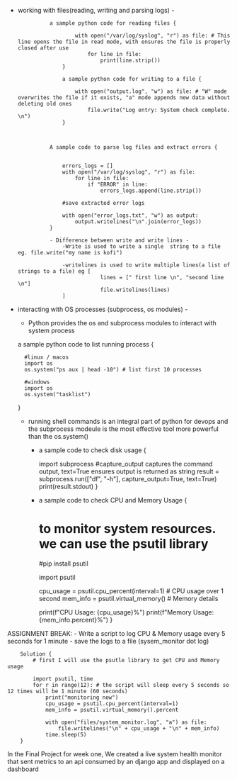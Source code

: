 - working with files(reading, writing and parsing logs) -

                a sample python code for reading files {

                        with open("/var/log/syslog", "r") as file: # This line opens the file in read mode, with ensures the file is properly closed after use
                            for line in file:
                                print(line.strip())
                    }

                    a sample python code for writing to a file {

                        with open("output.log", "w") as file: # "W" mode overwrites the file if it exists, "a" mode appends new data without deleting old ones
                            file.write("Log entry: System check complete. \n")
                    }



                A sample code to parse log files and extract errors {


                    errors_logs = []
                    with open("/var/log/syslog", "r") as file:
                        for line in file:
                            if "ERROR" in line:
                                errors_logs.append(line.strip())

                    #save extracted error logs

                    with open("error_logs.txt", "w") as output:
                        output.writelines("\n".join(error_logs))
                }

                - Difference between write and write lines -
                    -Write is used to write a single  string to a file eg. file.write("my name is kofi")
                    
                    -writelines is used to write multiple lines(a list of strings to a file) eg [
                                lines = [" first line \n", "second line \n"]
                                file.writelines(lines)
                    ]



- interacting with OS processes (subprocess, os modules) -
    - Python provides the os and subprocess modules to interact with system process

    a sample python code to list running process {

        #linux / macos
        import os
        os.system("ps aux | head -10") # list first 10 processes

        #windows
        import os
        os.system("tasklist")
    }
     
    - running shell commands is an integral part of python for devops
        and the subprocess modeule is the most effective tool more powerful than
        the os.system()

        - a sample code to check disk usage {

            import subprocess 
            #capture_output captures the command output, text=True ensures output is returned as string
            result = subprocess.run(["df", "-h"], capture_output=True, text=True)
            print(result.stdout)
        }

        - a sample code to check CPU and Memory Usage {
            # to monitor system resources. we can use the psutil library
            #pip install psutil 

            import psutil

            cpu_usage = psutil.cpu_percent(interval=1) # CPU usage over 1 second
            mem_info = psutil.virtual_memory() # Memory details

            print(f"CPU Usage: {cpu_usage}%")
            print(f"Memory Usage: {mem_info.percent}%")
        }

ASSIGNMENT BREAK:
        - Write a script to log CPU & Memory usage every 5 seconds for 1 minute
        - save the logs to a file (sysem_monitor dot log)

        Solution {
            # first I will use the psutle library to get CPU and Memory usage 

            import psutil, time
            for r in range(12): # the script will sleep every 5 seconds so 12 times will be 1 minute (60 seconds)
                print("monitoring now")
                cpu_usage = psutil.cpu_percent(interval=1)
                mem_info = psutil.virtual_memory().percent

                with open("files/system_monitor.log", "a") as file:
                    file.writelines("\n" + cpu_usage + "\n" + mem_info)
                time.sleep(5)
        }   


In the Final Project for week one, We created a live system health monitor that sent metrics to an api consumed
by an django app and displayed on a dashboard

